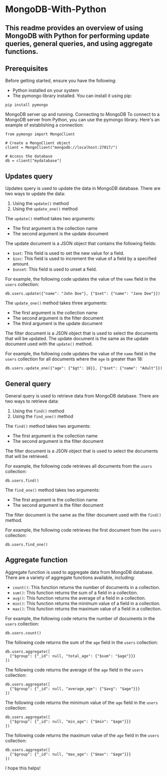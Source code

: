 # MongoDB-With-Python 

## This readme provides an overview of using MongoDB with Python for performing update queries, general queries, and using aggregate functions.

## Prerequisites
Before getting started, ensure you have the following:

- Python installed on your system
- The pymongo library installed. You can install it using pip:
```
pip install pymongo
```
MongoDB server up and running.
Connecting to MongoDB
To connect to a MongoDB server from Python, you can use the pymongo library. Here's an example of establishing a connection:

```
from pymongo import MongoClient

# Create a MongoClient object
client = MongoClient("mongodb://localhost:27017/")

# Access the database
db = client["mydatabase"]

```

## Updates query

Updates query is used to update the data in MongoDB database. There are two ways to update the data:

1. Using the `update()` method
2. Using the `update_one()` method

The `update()` method takes two arguments:

* The first argument is the collection name
* The second argument is the update document

The update document is a JSON object that contains the following fields:

* `$set`: This field is used to set the new value for a field.
* `$inc`: This field is used to increment the value of a field by a specified amount.
* `$unset`: This field is used to unset a field.

For example, the following code updates the value of the `name` field in the `users` collection:

```
db.users.update({"name": "John Doe"}, {"$set": {"name": "Jane Doe"}})
```

The `update_one()` method takes three arguments:

* The first argument is the collection name
* The second argument is the filter document
* The third argument is the update document

The filter document is a JSON object that is used to select the documents that will be updated. The update document is the same as the update document used with the `update()` method.

For example, the following code updates the value of the `name` field in the `users` collection for all documents where the `age` is greater than 18:

```
db.users.update_one({"age": {"$gt": 18}}, {"$set": {"name": "Adult"}})
```

## General query

General query is used to retrieve data from MongoDB database. There are two ways to retrieve data:

1. Using the `find()` method
2. Using the `find_one()` method

The `find()` method takes two arguments:

* The first argument is the collection name
* The second argument is the filter document

The filter document is a JSON object that is used to select the documents that will be retrieved.

For example, the following code retrieves all documents from the `users` collection:

```
db.users.find()
```

The `find_one()` method takes two arguments:

* The first argument is the collection name
* The second argument is the filter document

The filter document is the same as the filter document used with the `find()` method.

For example, the following code retrieves the first document from the `users` collection:

```
db.users.find_one()
```

## Aggregate function

Aggregate function is used to aggregate data from MongoDB database. There are a variety of aggregate functions available, including:

* `count()`: This function returns the number of documents in a collection.
* `sum()`: This function returns the sum of a field in a collection.
* `avg()`: This function returns the average of a field in a collection.
* `min()`: This function returns the minimum value of a field in a collection.
* `max()`: This function returns the maximum value of a field in a collection.

For example, the following code returns the number of documents in the `users` collection:

```
db.users.count()
```

The following code returns the sum of the `age` field in the `users` collection:

```
db.users.aggregate([
  {"$group": {"_id": null, "total_age": {"$sum": "$age"}}}
])
```

The following code returns the average of the `age` field in the `users` collection:

```
db.users.aggregate([
  {"$group": {"_id": null, "average_age": {"$avg": "$age"}}}
])
```

The following code returns the minimum value of the `age` field in the `users` collection:

```
db.users.aggregate([
  {"$group": {"_id": null, "min_age": {"$min": "$age"}}}
])
```

The following code returns the maximum value of the `age` field in the `users` collection:

```
db.users.aggregate([
  {"$group": {"_id": null, "max_age": {"$max": "$age"}}}
])
```

I hope this helps!
